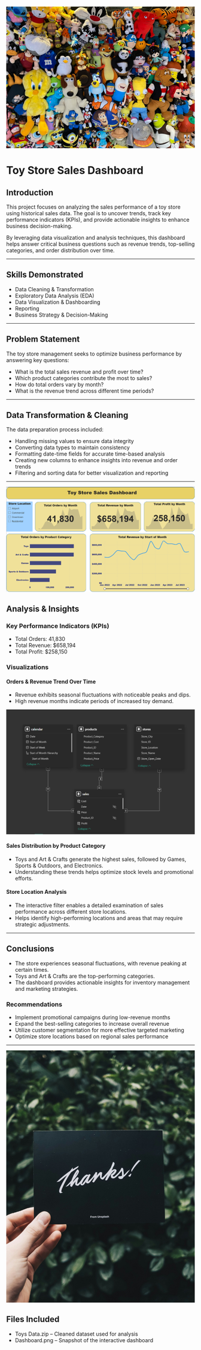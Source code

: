 ![Toy Store](https://github.com/zararah-malik/Toy-Store-Sales-Report/blob/main/toys.jpg)
# Toy Store Sales Dashboard

## Introduction

This project focuses on analyzing the sales performance of a toy store using historical sales data. The goal is to uncover trends, track key performance indicators (KPIs), and provide actionable insights to enhance business decision-making.

By leveraging data visualization and analysis techniques, this dashboard helps answer critical business questions such as revenue trends, top-selling categories, and order distribution over time.

---

## Skills Demonstrated

- Data Cleaning & Transformation
- Exploratory Data Analysis (EDA)
- Data Visualization & Dashboarding
- Reporting
- Business Strategy & Decision-Making

---

## Problem Statement

The toy store management seeks to optimize business performance by answering key questions:

- What is the total sales revenue and profit over time?
- Which product categories contribute the most to sales?
- How do total orders vary by month?
- What is the revenue trend across different time periods?

---

## Data Transformation & Cleaning

The data preparation process included:

- Handling missing values to ensure data integrity
- Converting data types to maintain consistency
- Formatting date-time fields for accurate time-based analysis
- Creating new columns to enhance insights into revenue and order trends
- Filtering and sorting data for better visualization and reporting

---

![Dashboard View](https://github.com/zararah-malik/Toy-Store-Sales-Report/blob/main/Dashboard.png)

## Analysis & Insights

### Key Performance Indicators (KPIs)

- Total Orders: 41,830
- Total Revenue: $658,194
- Total Profit: $258,150

### Visualizations

#### Orders & Revenue Trend Over Time

- Revenue exhibits seasonal fluctuations with noticeable peaks and dips.
- High revenue months indicate periods of increased toy demand.

![Model View](https://github.com/zararah-malik/Toy-Store-Sales-Report/blob/main/Model.png)

#### Sales Distribution by Product Category

- Toys and Art & Crafts generate the highest sales, followed by Games, Sports & Outdoors, and Electronics.
- Understanding these trends helps optimize stock levels and promotional efforts.

#### Store Location Analysis

- The interactive filter enables a detailed examination of sales performance across different store locations.
- Helps identify high-performing locations and areas that may require strategic adjustments.

---

## Conclusions

- The store experiences seasonal fluctuations, with revenue peaking at certain times.
- Toys and Art & Crafts are the top-performing categories.
- The dashboard provides actionable insights for inventory management and marketing strategies.

### Recommendations

- Implement promotional campaigns during low-revenue months
- Expand the best-selling categories to increase overall revenue
- Utilize customer segmentation for more effective targeted marketing
- Optimize store locations based on regional sales performance

---

![Thank You](https://github.com/zararah-malik/Toy-Store-Sales-Report/blob/main/thanks.jpg)

## Files Included

- Toys Data.zip – Cleaned dataset used for analysis
- Dashboard.png – Snapshot of the interactive dashboard

